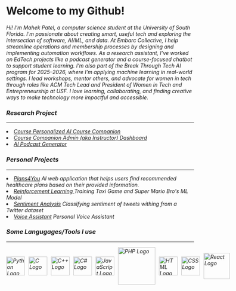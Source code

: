 # Welcome to my Github!

<em>
Hi! I'm Mahek Patel, a computer science student at the University of South Florida. I'm passionate about creating smart, useful tech and exploring the intersection of software, AI/ML, and data. At Embarc Collective, I help streamline operations and membership processes by designing and implementing automation workflows. As a research assistant, I’ve worked on EdTech projects like a podcast generator and a course-focused chatbot to support student learning. I’m also part of the Break Through Tech AI program for 2025–2026, where I’m applying machine learning in real-world settings. I lead workshops, mentor others, and advocate for women in tech through roles like ACM Tech Lead and President of Women in Tech and Entrepreneurship at USF. I love learning, collaborating, and finding creative ways to make technology more impactful and accessible.
</em>


<h3><i>Research Project</i></h3>
<hr class="rounded">
<div>
  <em>
    <li><a href='https://topsakal.com/usf/ai-course-companion/?COP2510'>Course Personalized AI Course Companion</a></li>  
    <li><a href='https://topsakal.com/usf/ai-course-companion/admin/index.php?CAP4136'>Course Companion Admin (aka Instructor) Dashboard </a></li> 
    <li><a href=''> AI Podcast Generator</a></li> 
  </em> 
</div>

<h3><i>Personal Projects<i></h3>
<hr class="rounded">
<div>
  <em>
    <li><a href="https://github.com/brandoncintron/plans4you">Plans4You</a> AI web application that helps users find recommended healthcare plans based on their provided information.</li>
    <li><a href="https://github.com/mahekp05/Reinforcement-Learning-Projects">Reinforcement Learning </a>Training Taxi Game and Super Mario Bro's ML Model</li>
    <li><a href="https://github.com/mahekp05/Sentiment-Analysis">Sentiment Analysis</a> Classifying sentiment of tweets withing from a Twitter dataset</li>
    <li><a href="https://github.com/mahekp05/Voice-Assistant-">Voice Assistant</a> Personal Voice Assistant</li>
  </em>
</div>


<h3><i>Some Langugages/Tools I use</i></h3>
<hr class = "rounded">
<div style="display: flex; gap: 10px; align-items: center;">
  <a href="https://www.python.org/">
    <img src="https://upload.wikimedia.org/wikipedia/commons/thumb/0/0a/Python.svg/150px-Python.svg.png" alt="Python Logo" width="50">
  </a>
  <img src="https://upload.wikimedia.org/wikipedia/commons/thumb/1/18/C_Programming_Language.svg/1200px-C_Programming_Language.svg.png" alt="C Logo" width="50">
  <img src="https://upload.wikimedia.org/wikipedia/commons/thumb/1/18/ISO_C%2B%2B_Logo.svg/1200px-ISO_C%2B%2B_Logo.svg.png" alt="C++ Logo" width="50">
  <img src="https://upload.wikimedia.org/wikipedia/commons/thumb/d/d2/C_Sharp_Logo_2023.svg/165px-C_Sharp_Logo_2023.svg.png" alt="C# Logo" width="50">
  <img src="https://skillforge.com/wp-content/uploads/2020/10/javascript-266x300.png" alt="JavaScript Logo" width="50">
  <img src="https://upload.wikimedia.org/wikipedia/commons/thumb/2/27/PHP-logo.svg/1200px-PHP-logo.svg.png" alt="PHP Logo" width="100">
  <img src="https://upload.wikimedia.org/wikipedia/commons/thumb/6/61/HTML5_logo_and_wordmark.svg/1200px-HTML5_logo_and_wordmark.svg.png" alt="HTML Logo" width="50">
  <img src="https://upload.wikimedia.org/wikipedia/commons/thumb/d/d5/CSS3_logo_and_wordmark.svg/1200px-CSS3_logo_and_wordmark.svg.png" alt="CSS Logo" width="50">
  <img src="https://upload.wikimedia.org/wikipedia/commons/thumb/a/a7/React-icon.svg/640px-React-icon.svg.png" alt="React Logo" width="70">
</div>
<!--
**mahekp05/mahekp05** is a ✨ _special_ ✨ repository because its `README.md` (this file) appears on your GitHub profile.

Here are some ideas to get you started:

- 🔭 I’m currently working on ...
- 🌱 I’m currently learning ...
- 👯 I’m looking to collaborate on ...
- 🤔 I’m looking for help with ...
- 💬 Ask me about ...
- 📫 How to reach me: ...
- 😄 Pronouns: ...
- ⚡ Fun fact: ...
-->
